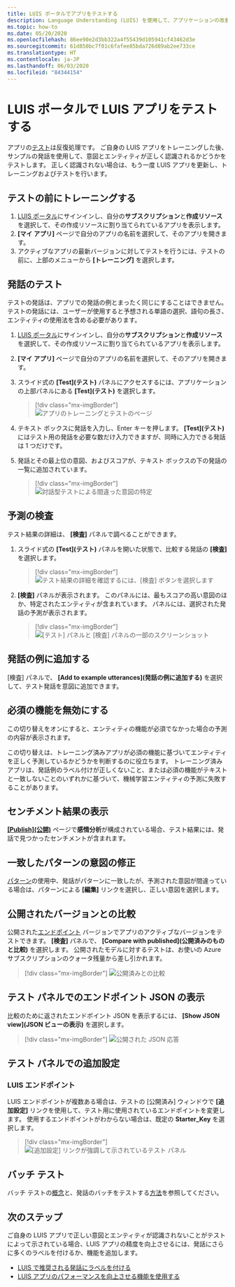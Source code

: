 ```yaml
---
title: LUIS ポータルでアプリをテストする
description: Language Understanding (LUIS) を使用して、アプリケーションの改善とその言語解釈の向上に継続的に取り組みます。
ms.topic: how-to
ms.date: 05/20/2020
ms.openlocfilehash: 86ee90e2d3bb322a4f55439d105941cf43462d3e
ms.sourcegitcommit: 61d850bc7f01c6fafee85bda726d89ab2ee733ce
ms.translationtype: HT
ms.contentlocale: ja-JP
ms.lasthandoff: 06/03/2020
ms.locfileid: "84344154"
---
```

# <a name="test-your-luis-app-in-the-luis-portal"></a>LUIS ポータルで LUIS アプリをテストする

アプリの[テスト](luis-concept-test.md)は反復処理です。 ご自身の LUIS アプリをトレーニングした後、サンプルの発話を使用して、意図とエンティティが正しく認識されるかどうかをテストします。 正しく認識されない場合は、もう一度 LUIS アプリを更新し、トレーニングおよびテストを行います。

<!-- anchors for H2 name changes -->
<a name="train-your-app"></a>
<a name="test-your-app"></a>
<a name="access-the-test-page"></a>
<a name="luis-interactive-testing"></a>

## <a name="train-before-testing"></a>テストの前にトレーニングする

1. [LUIS ポータル](https://www.luis.ai)にサインインし、自分の**サブスクリプション**と**作成リソース**を選択して、その作成リソースに割り当てられているアプリを表示します。
1. **[マイ アプリ]** ページで自分のアプリの名前を選択して、そのアプリを開きます。
1. アクティブなアプリの最新バージョンに対してテストを行うには、テストの前に、上部のメニューから **[トレーニング]** を選択します。

## <a name="test-an-utterance"></a>発話のテスト

テストの発話は、アプリでの発話の例とまったく同じにすることはできません。 テストの発話には、ユーザーが使用すると予想される単語の選択、語句の長さ、エンティティの使用法を含める必要があります。

1. [LUIS ポータル](https://www.luis.ai)にサインインし、自分の**サブスクリプション**と**作成リソース**を選択して、その作成リソースに割り当てられているアプリを表示します。
1. **[マイ アプリ]** ページで自分のアプリの名前を選択して、そのアプリを開きます。

1. スライド式の **[Test]\(テスト\)** パネルにアクセスするには、アプリケーションの上部パネルにある **[Test]\(テスト\)** を選択します。

    > [!div class="mx-imgBorder"]
    > ![アプリのトレーニングとテストのページ](./media/luis-how-to-interactive-test/test.png)

1. テキスト ボックスに発話を入力し、Enter キーを押します。 **[Test]\(テスト\)** にはテスト用の発話を必要な数だけ入力できますが、同時に入力できる発話は 1 つだけです。

1. 発話とその最上位の意図、およびスコアが、テキスト ボックスの下の発話の一覧に追加されています。

    > [!div class="mx-imgBorder"]
    > ![対話型テストによる間違った意図の特定](./media/luis-how-to-interactive-test/test-weather-1.png)

## <a name="inspect-the-prediction"></a>予測の検査

テスト結果の詳細は、 **[検査]** パネルで調べることができます。

1. スライド式の **[Test]\(テスト\)** パネルを開いた状態で、比較する発話の **[検査]** を選択します。

    > [!div class="mx-imgBorder"]
    > ![テスト結果の詳細を確認するには、[検査] ボタンを選択します](./media/luis-how-to-interactive-test/inspect.png)

1. **[検査]** パネルが表示されます。 このパネルには、最もスコアの高い意図のほか、特定されたエンティティが含まれています。 パネルには、選択された発話の予測が表示されます。

    > [!div class="mx-imgBorder"]
    > ![[テスト] パネルと [検査] パネルの一部のスクリーンショット](./media/luis-how-to-interactive-test/inspect-panel.png)

## <a name="add-to-example-utterances"></a>発話の例に追加する

[検査] パネルで、 **[Add to example utterances]\(発話の例に追加する\)** を選択して、テスト発話を意図に追加できます。

## <a name="disable-required-features"></a>必須の機能を無効にする

この切り替えをオンにすると、エンティティの機能が必須でなかった場合の予測の内容が表示されます。

この切り替えは、トレーニング済みアプリが必須の機能に基づいてエンティティを正しく予測しているかどうかを判断するのに役立ちます。 トレーニング済みアプリは、発話例のラベル付けが正しくないこと、または必須の機能がテキストと一致しないことのいずれかに基づいて、機械学習エンティティの予測に失敗することがあります。

## <a name="view-sentiment-results"></a>センチメント結果の表示

**[[Publish]\(公開\)](luis-how-to-publish-app.md#enable-sentiment-analysis)** ページで**感情分析**が構成されている場合、テスト結果には、発話で見つかったセンチメントが含まれます。

## <a name="correct-matched-patterns-intent"></a>一致したパターンの意図の修正

[パターン](luis-concept-patterns.md)の使用中、発話がパターンに一致したが、予測された意図が間違っている場合は、パターンによる **[編集]** リンクを選択し、正しい意図を選択します。

## <a name="compare-with-published-version"></a>公開されたバージョンとの比較

公開された[エンドポイント](luis-glossary.md#endpoint) バージョンでアプリのアクティブなバージョンをテストできます。 **[検査]** パネルで、 **[Compare with published]\(公開済みのものと比較\)** を選択します。 公開されたモデルに対するテストは、お使いの Azure サブスクリプションのクォータ残量から差し引かれます。

> [!div class="mx-imgBorder"]
> ![公開済みとの比較](./media/luis-how-to-interactive-test/inspect-panel-compare.png)

## <a name="view-endpoint-json-in-test-panel"></a>テスト パネルでのエンドポイント JSON の表示
比較のために返されたエンドポイント JSON を表示するには、 **[Show JSON view]\(JSON ビューの表示\)** を選択します。

> [!div class="mx-imgBorder"]
> ![公開された JSON 応答](./media/luis-how-to-interactive-test/inspect-panel-compare-json.png)

## <a name="additional-settings-in-test-panel"></a>テスト パネルでの追加設定

### <a name="luis-endpoint"></a>LUIS エンドポイント

LUIS エンドポイントが複数ある場合は、テストの [公開済み] ウィンドウで **[追加設定]** リンクを使用して、テスト用に使用されているエンドポイントを変更します。 使用するエンドポイントがわからない場合は、既定の **Starter_Key** を選択します。

> [!div class="mx-imgBorder"]
> ![[追加設定] リンクが強調して示されているテスト パネル](media/luis-how-to-interactive-test/additional-settings-v3-settings.png)


## <a name="batch-testing"></a>バッチ テスト
バッチ テストの[概念](luis-concept-batch-test.md)と、発話のバッチをテストする[方法](luis-how-to-batch-test.md)を参照してください。

## <a name="next-steps"></a>次のステップ

ご自身の LUIS アプリで正しい意図とエンティティが認識されないことがテストによって示されている場合、LUIS アプリの精度を向上させるには、発話にさらに多くのラベルを付けるか、機能を追加します。

* [LUIS で推奨される発話にラベルを付ける](luis-how-to-review-endpoint-utterances.md)
* [LUIS アプリのパフォーマンスを向上させる機能を使用する](luis-how-to-add-features.md)
